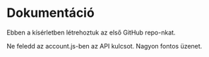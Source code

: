 # Dokumentáció
Ebben a kísérletben létrehoztuk az első GitHub repo-nkat.

Ne feledd az account.js-ben az API kulcsot.
Nagyon fontos üzenet.
